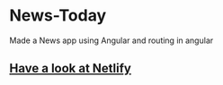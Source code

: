 # News-Today
 Made a News app using Angular and routing in angular
## <a href="https://vigorous-heisenberg-0a694d.netlify.app">Have a look at Netlify</a>
